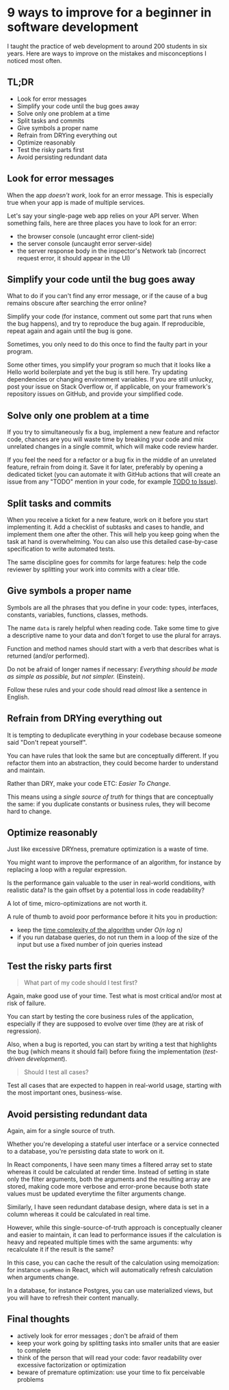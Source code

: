 # 9 ways to improve for a beginner in software development

I taught the practice of web development to around 200 students in six years. Here are ways to improve on the mistakes and misconceptions I noticed most often.

## TL;DR

- Look for error messages
- Simplify your code until the bug goes away
- Solve only one problem at a time
- Split tasks and commits
- Give symbols a proper name
- Refrain from DRYing everything out
- Optimize reasonably
- Test the risky parts first
- Avoid persisting redundant data

## Look for error messages

When the app _doesn't work_, look for an error message. This is especially true when your app is made of multiple services.

Let's say your single-page web app relies on your API server. When something fails, here are three places you have to look for an error:

- the browser console (uncaught error client-side)
- the server console (uncaught error server-side)
- the server response body in the inspector's Network tab (incorrect request error, it should appear in the UI)

## Simplify your code until the bug goes away

What to do if you can't find any error message, or if the cause of a bug remains obscure after searching the error online?

Simplify your code (for instance, comment out some part that runs when the bug happens), and try to reproduce the bug again. If reproducible, repeat again and again until the bug is gone.

Sometimes, you only need to do this once to find the faulty part in your program.

Some other times, you simplify your program so much that it looks like a Hello world boilerplate and yet the bug is still here.
Try updating dependencies or changing environment variables. If you are still unlucky, post your issue on Stack Overflow or, if applicable, on your framework's repository issues on GitHub, and provide your simplified code.

## Solve only one problem at a time

If you try to simultaneously fix a bug, implement a new feature and refactor code, chances are you will waste time by breaking your code and mix unrelated changes in a single commit, which will make code review harder.

If you feel the need for a refactor or a bug fix in the middle of an unrelated feature, refrain from doing it. Save it for later, preferably by opening a dedicated ticket (you can automate it with GitHub actions that will create an issue from any "TODO" mention in your code, for example [TODO to Issue](https://github.com/marketplace/actions/todo-to-issue)).

## Split tasks and commits

When you receive a ticket for a new feature, work on it before you start implementing it. Add a checklist of subtasks and cases to handle, and implement them one after the other. This will help you keep going when the task at hand is overwhelming. You can also use this detailed case-by-case specification to write automated tests.

The same discipline goes for commits for large features: help the code reviewer by splitting your work into commits with a clear title.

## Give symbols a proper name

Symbols are all the phrases that you define in your code: types, interfaces, constants, variables, functions, classes, methods.

The name `data` is rarely helpful when reading code. Take some time to give a descriptive name to your data and don't forget to use the plural for arrays.

Function and method names should start with a verb that describes what is returned (and/or performed).

Do not be afraid of longer names if necessary: _Everything should be made as simple as possible, but not simpler._ (Einstein).

Follow these rules and your code should read _almost_ like a sentence in English.

## Refrain from DRYing everything out

It is tempting to deduplicate everything in your codebase because someone said "Don't repeat yourself".

You can have rules that look the same but are conceptually different. If you refactor them into an abstraction, they could become harder to understand and maintain.

Rather than DRY, make your code ETC: _Easier To Change_.

This means using a _single source of truth_ for things that are conceptually the same: if you duplicate constants or business rules, they will become hard to change.

## Optimize reasonably

Just like excessive DRYness, premature optimization is a waste of time.

You might want to improve the performance of an algorithm, for instance by replacing a loop with a regular expression.

Is the performance gain valuable to the user in real-world conditions, with realistic data? Is the gain offset by a potential loss in code readability?

A lot of time, micro-optimizations are not worth it.

A rule of thumb to avoid poor performance before it hits you in production:

- keep the [time complexity of the algorithm](https://stackoverflow.com/a/11611770/2339721) under _O(n log n)_
- if you run database queries, do not run them in a loop of the size of the input but use a fixed number of join queries instead

## Test the risky parts first

> What part of my code should I test first?

Again, make good use of your time. Test what is most critical and/or most at risk of failure.

You can start by testing the core business rules of the application, especially if they are supposed to evolve over time (they are at risk of regression).

Also, when a bug is reported, you can start by writing a test that highlights the bug (which means it should fail) before fixing the implementation (_test-driven development_).

> Should I test all cases?

Test all cases that are expected to happen in real-world usage, starting with the most important ones, business-wise.

## Avoid persisting redundant data

Again, aim for a single source of truth.

Whether you're developing a stateful user interface or a service connected to a database, you're persisting data state to work on it.

In React components, I have seen many times a filtered array set to state whereas it could be calculated at render time. Instead of setting in state only the filter arguments, both the arguments and the resulting array are stored, making code more verbose and error-prone because both state values must be updated everytime the filter arguments change.

Similarly, I have seen redundant database design, where data is set in a column whereas it could be calculated in real time.

However, while this single-source-of-truth approach is conceptually cleaner and easier to maintain, it can lead to performance issues if the calculation is heavy and repeated multiple times with the same arguments: why recalculate it if the result is the same?

In this case, you can cache the result of the calculation using memoization: for instance `useMemo` in React, which will automatically refresh calculation when arguments change.

In a database, for instance Postgres, you can use materialized views, but you will have to refresh their content manually.

## Final thoughts

- actively look for error messages ; don't be afraid of them
- keep your work going by splitting tasks into smaller units that are easier to complete
- think of the person that will read your code: favor readability over excessive factorization or optimization
- beware of premature optimization: use your time to fix perceivable problems
